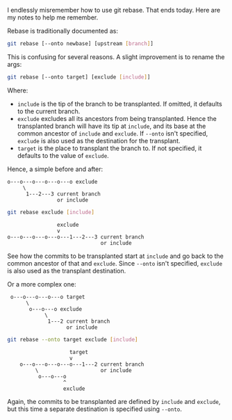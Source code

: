 <!--
.. title: Understanding git rebase so it sticks
.. slug: understanding-rebase-so-it-sticks
.. date: 2014-02-07 10:28:37-06:00
.. tags: Software,Git
.. category: Software
.. link: 
.. description: 
.. type: text
-->


I endlessly misremember how to use git rebase. That ends today. Here are
my notes to help me remember.

Rebase is traditionally documented as:

``` bash
git rebase [--onto newbase] [upstream [branch]]
```

This is confusing for several reasons. A slight improvement is to rename
the args:

``` bash
git rebase [--onto target] [exclude [include]]
```

Where:

-   `include` is the tip of the branch to be transplanted. If omitted,
    it defaults to the current branch.
-   `exclude` excludes all its ancestors from being transplanted. Hence
    the transplanted branch will have its tip at `include`, and its base
    at the common ancestor of `include` and `exclude`. If `--onto` isn't
    specified, `exclude` is also used as the destination for the
    transplant.
-   `target` is the place to transplant the branch to. If not specified,
    it defaults to the value of `exclude`.

Hence, a simple before and after:

```text
o---o---o---o---o---o exclude
     \
      1---2---3 current branch
                or include
```

```bash
git rebase exclude [include]
```

```text
                exclude
                v
o---o---o---o---o---1---2---3 current branch
                              or include
```

See how the commits to be transplanted start at `include` and go back to
the common ancestor of that and `exclude`. Since `--onto` isn't
specified, `exclude` is also used as the transplant destination.

Or a more complex one:

```text
 o---o---o---o---o target
      \
       o---o---o exclude
            \
             1---2 current branch
                   or include
```

``` bash
git rebase --onto target exclude [include]
```

```text
                    target
                    v
    o---o---o---o---o---1---2 current branch
         \                    or include
          o---o---o
                  ^
                  exclude
```

Again, the commits to be transplanted are defined by `include` and
`exclude`, but this time a separate destination is specified using
`--onto`.

